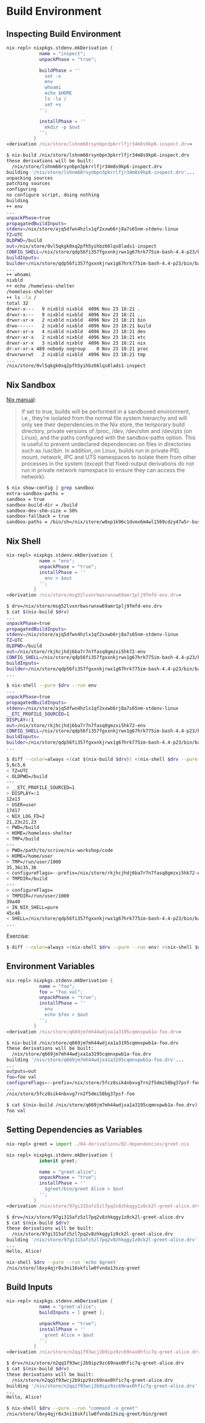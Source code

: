 # Build Environment


## Inspecting Build Environment

```nix
nix-repl> nixpkgs.stdenv.mkDerivation {
            name = "inspect";
            unpackPhase = "true";

            buildPhase = ''
              set -x
              env
              whoami
              echo $HOME
              ls -la /
              set +x
            '';

            installPhase = ''
              mkdir -p $out
            '';
          }
«derivation /nix/store/lshnm68rsynbpn3pkrrlfjr34m8s9kp6-inspect.drv»
```

```bash
$ nix-build /nix/store/lshnm68rsynbpn3pkrrlfjr34m8s9kp6-inspect.drv
these derivations will be built:
  /nix/store/lshnm68rsynbpn3pkrrlfjr34m8s9kp6-inspect.drv
building '/nix/store/lshnm68rsynbpn3pkrrlfjr34m8s9kp6-inspect.drv'...
unpacking sources
patching sources
configuring
no configure script, doing nothing
building
++ env
...
unpackPhase=true
propagatedBuildInputs=
stdenv=/nix/store/ajq5dfwn4hzlx1qf2xxwb6rj8a7s65nm-stdenv-linux
TZ=UTC
OLDPWD=/build
out=/nix/store/0vl5qkgk0xq2pfh5yihbz66lqs8lads1-inspect
CONFIG_SHELL=/nix/store/qdp56fi357fgxxnkjrwx1g67hrk775im-bash-4.4-p23/bin/bash
buildInputs=
builder=/nix/store/qdp56fi357fgxxnkjrwx1g67hrk775im-bash-4.4-p23/bin/bash
...
++ whoami
nixbld
++ echo /homeless-shelter
/homeless-shelter
++ ls -la /
total 32
drwxr-x---   9 nixbld nixbld  4096 Nov 23 18:21 .
drwxr-x---   9 nixbld nixbld  4096 Nov 23 18:21 ..
drwxr-xr-x   2 nixbld nixbld  4096 Nov 23 18:21 bin
drwx------   2 nixbld nixbld  4096 Nov 23 18:21 build
drwxr-xr-x   4 nixbld nixbld  4096 Nov 23 18:21 dev
drwxr-xr-x   2 nixbld nixbld  4096 Nov 23 18:21 etc
drwxr-xr-x   3 nixbld nixbld  4096 Nov 23 18:21 nix
dr-xr-xr-x 469 nobody nogroup    0 Nov 23 18:21 proc
drwxrwxrwt   2 nixbld nixbld  4096 Nov 23 18:21 tmp
...
/nix/store/0vl5qkgk0xq2pfh5yihbz66lqs8lads1-inspect
```

## Nix Sandbox

[Nix manual](https://nixos.org/manual/nix/unstable/command-ref/conf-file.html):

> If set to true, builds will be performed in a sandboxed environment, i.e., they’re isolated from the normal file system hierarchy and will only see their dependencies in the Nix store, the temporary build directory, private versions of /proc, /dev, /dev/shm and /dev/pts (on Linux), and the paths configured with the sandbox-paths option. This is useful to prevent undeclared dependencies on files in directories such as /usr/bin. In addition, on Linux, builds run in private PID, mount, network, IPC and UTS namespaces to isolate them from other processes in the system (except that fixed-output derivations do not run in private network namespace to ensure they can access the network).

```bash
$ nix show-config | grep sandbox
extra-sandbox-paths =
sandbox = true
sandbox-build-dir = /build
sandbox-dev-shm-size = 50%
sandbox-fallback = true
sandbox-paths = /bin/sh=/nix/store/w0xp1k96c1dvmx6m4wl1569cdzy47w5r-busybox-1.31.1-x86_64-unknown-linux-musl/bin/busybox
```

## Nix Shell

```nix
nix-repl> nixpkgs.stdenv.mkDerivation {
            name = "env";
            unpackPhase = "true";
            installPhase = ''
              env > $out
            '';
          }
«derivation /nix/store/msg52lvxnrbwsrwnxw69amr1plj9fmfd-env.drv»
```

```bash
$ drv=/nix/store/msg52lvxnrbwsrwnxw69amr1plj9fmfd-env.drv
$ cat $(nix-build $drv)
...
unpackPhase=true
propagatedBuildInputs=
stdenv=/nix/store/ajq5dfwn4hzlx1qf2xxwb6rj8a7s65nm-stdenv-linux
TZ=UTC
OLDPWD=/build
out=/nix/store/rkjhcjhdj6ba7r7n7fasq8gmzxi5hk72-env
CONFIG_SHELL=/nix/store/qdp56fi357fgxxnkjrwx1g67hrk775im-bash-4.4-p23/bin/bash
buildInputs=
builder=/nix/store/qdp56fi357fgxxnkjrwx1g67hrk775im-bash-4.4-p23/bin/bash
...
```

```bash
$ nix-shell --pure $drv --run env
...
unpackPhase=true
propagatedBuildInputs=
stdenv=/nix/store/ajq5dfwn4hzlx1qf2xxwb6rj8a7s65nm-stdenv-linux
__ETC_PROFILE_SOURCED=1
DISPLAY=:1
out=/nix/store/rkjhcjhdj6ba7r7n7fasq8gmzxi5hk72-env
CONFIG_SHELL=/nix/store/qdp56fi357fgxxnkjrwx1g67hrk775im-bash-4.4-p23/bin/bash
buildInputs=
builder=/nix/store/qdp56fi357fgxxnkjrwx1g67hrk775im-bash-4.4-p23/bin/bash
...
```


```bash
$ diff --color=always <(cat $(nix-build $drv)) <(nix-shell $drv --pure --run env)
5,6c5,6
< TZ=UTC
< OLDPWD=/build
---
> __ETC_PROFILE_SOURCED=1
> DISPLAY=:1
12a13
> USER=user
17d17
< NIX_LOG_FD=2
21,23c21,23
< PWD=/build
< HOME=/homeless-shelter
< TMP=/build
---
> PWD=/path/to/scrive/nix-workshop/code
> HOME=/home/user
> TMP=/run/user/1000
35,36c35,36
< configureFlags=--prefix=/nix/store/rkjhcjhdj6ba7r7n7fasq8gmzxi5hk72-env
< TMPDIR=/build
---
> configureFlags=
> TMPDIR=/run/user/1000
39a40
> IN_NIX_SHELL=pure
45c46
< SHELL=/nix/store/qdp56fi357fgxxnkjrwx1g67hrk775im-bash-4.4-p23/bin/bash
...
```

Exercise:

```bash
$ diff --color=always <(nix-shell $drv --pure --run env) <(nix-shell $drv --run env)
```

## Environment Variables

```nix
nix-repl> nixpkgs.stdenv.mkDerivation {
            name = "foo";
            foo = "foo val";
            unpackPhase = "true";
            installPhase = ''
              env
              echo $foo > $out
            '';
          }
«derivation /nix/store/q669jm7mh44wdjxa1a3195cqmnxpwb1a-foo.drv»
```

```bash
$ nix-build /nix/store/q669jm7mh44wdjxa1a3195cqmnxpwb1a-foo.drv
these derivations will be built:
  /nix/store/q669jm7mh44wdjxa1a3195cqmnxpwb1a-foo.drv
building '/nix/store/q669jm7mh44wdjxa1a3195cqmnxpwb1a-foo.drv'...
...
outputs=out
foo=foo val
configureFlags=--prefix=/nix/store/5fcz8sik4nbxvg7rn2f5dmi58bg37psf-foo
...
/nix/store/5fcz8sik4nbxvg7rn2f5dmi58bg37psf-foo

$ cat $(nix-build /nix/store/q669jm7mh44wdjxa1a3195cqmnxpwb1a-foo.drv)
foo val
```

## Setting Dependencies as Variables

```nix
nix-repl> greet = import ./04-derivations/02-dependencies/greet.nix

nix-repl> nixpkgs.stdenv.mkDerivation {
            inherit greet;

            name = "greet-alice";
            unpackPhase = "true";
            installPhase = ''
              $greet/bin/greet Alice > $out
            '';
          }
«derivation /nix/store/97gi315afz5zl7pq2v8zhkqgy1z0ck2l-greet-alice.drv»
```

```bash
$ drv=/nix/store/97gi315afz5zl7pq2v8zhkqgy1z0ck2l-greet-alice.drv
$ cat $(nix-build $drv)
these derivations will be built:
  /nix/store/97gi315afz5zl7pq2v8zhkqgy1z0ck2l-greet-alice.drv
building '/nix/store/97gi315afz5zl7pq2v8zhkqgy1z0ck2l-greet-alice.drv'...
...
Hello, Alice!
```

```bash
nix-shell $drv --pure --run 'echo $greet'
/nix/store/l6xy4qjr8x3ni16skfilw0fvnda13szq-greet
```

## Build Inputs

```nix
nix-repl> nixpkgs.stdenv.mkDerivation {
            name = "greet-alice";
            buildInputs = [ greet ];

            unpackPhase = "true";
            installPhase = ''
              greet Alice > $out
            '';
          }
«derivation /nix/store/n2qq1f93wcj2b9ipz9zc69nax0hfic7q-greet-alice.drv»
```

```bash
$ drv=/nix/store/n2qq1f93wcj2b9ipz9zc69nax0hfic7q-greet-alice.drv
$ cat $(nix-build $drv)
these derivations will be built:
  /nix/store/n2qq1f93wcj2b9ipz9zc69nax0hfic7q-greet-alice.drv
building '/nix/store/n2qq1f93wcj2b9ipz9zc69nax0hfic7q-greet-alice.drv'...
...
Hello, Alice!
```

```bash
$ nix-shell $drv --pure --run "command -v greet"
/nix/store/l6xy4qjr8x3ni16skfilw0fvnda13szq-greet/bin/greet
```